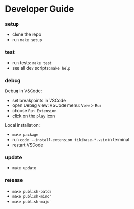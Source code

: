 # Developer Guide

### setup

- clone the repo
- run <code type="make/command">make setup</code>

### test

- run tests: <code type="make/command">make test</code>
- see all dev scripts: <code type="make/command">make help</code>

### debug

Debug in VSCode:

- set breakpoints in VSCode
- open Debug view: VSCode menu: `View` > `Run`
- choose `Run Extension`
- click on the `play` icon

Local installation:

- <code type="make/command">make package</code>
- run `code --install-extension tikibase-*.vsix` in terminal
- restart VSCode

### update

- <code type="make/command">make update</code>

### release

- <code type="make/command">make publish-patch</code>
- <code type="make/command">make publish-minor</code>
- <code type="make/command">make publish-major</code>
